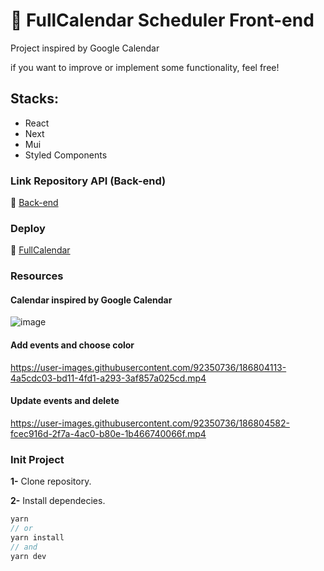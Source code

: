 # 📅 FullCalendar Scheduler Front-end

Project inspired by Google Calendar

if you want to improve or implement some functionality, feel free!

## Stacks: 

- React
- Next
- Mui
- Styled Components

### Link Repository API (Back-end)

🔗 [Back-end](https://github.com/jrsousadev/fullcalendar-scheduler-back)

### Deploy 

🔗 [FullCalendar](https://fullcalendar-scheduler-web.vercel.app/)

### Resources

#### Calendar inspired by Google Calendar

![image](https://user-images.githubusercontent.com/92350736/186803018-7f53f5b3-db6c-4199-bed0-aacd8a5ee31b.png)

#### Add events and choose color

https://user-images.githubusercontent.com/92350736/186804113-4a5cdc03-bd11-4fd1-a293-3af857a025cd.mp4

#### Update events and delete

https://user-images.githubusercontent.com/92350736/186804582-fcec916d-2f7a-4ac0-b80e-1b466740066f.mp4

### Init Project

**1-** Clone repository.

**2-** Install dependecies.
```js
yarn
// or
yarn install
// and
yarn dev
```
